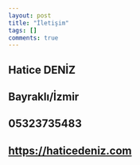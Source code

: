 ```yaml
---
layout: post
title: "İletişim"
tags: []
comments: true
---
```



## Hatice DENİZ 
## Bayraklı/İzmir
## 05323735483
## https://haticedeniz.com
